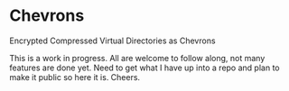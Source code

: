 # Chevrons
Encrypted Compressed Virtual Directories as Chevrons 

This is a work in progress.  All are welcome to follow along, not many features are done yet.  Need to get what I have up into a repo and plan to make it public so here it is.  Cheers.  
